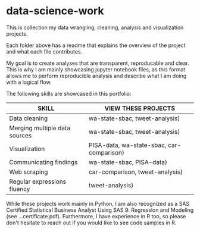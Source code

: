 # data-science-work
This is collection my data wrangling, cleaning, analysis and visualization projects. 

Each folder above has a readme that explains the overview of the project and what each file contributes.

My goal is to create analyses that are transparent, reproducable and clear. This is why I am mainly showcasing jupyter notebook files, as this format allows me to perform reproducible analysis and describe what I am doing with a logical flow.

The following skills are showcased in this portfolio:

| SKILL                           | VIEW THESE PROJECTS
|---------------------------------|------------------------------------|
|Data cleaning                    | wa-state-sbac, tweet-analysis)     |
|Merging multiple data sources    | wa-state-sbac, tweet-analysis)     |
|Visualization                    | PISA-data, wa-state-sbac, car-comparison)|
|Communicating findings           | wa-state-sbac, PISA-data)          |
|Web scraping                     | car-comparison, tweet-analysis)    |
|Regular expressions fluency      | tweet-analysis)                    | 

While these projects work mainly in Python, I am also recognized as a SAS Certified Statistical Business Analyst Using SAS 9: Regression and Modeling (see ...certificate.pdf). 
Furthermore, I have experience in R too, so please don't hesitate to reach out if you would like to see code samples in R.
